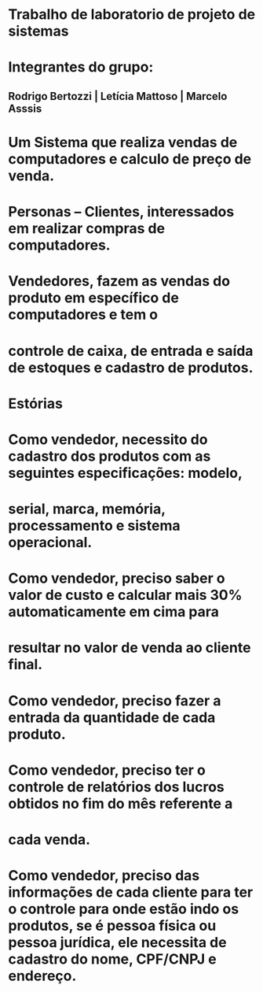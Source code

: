 # Trabalho de laboratorio de projeto de sistemas
# Integrantes do grupo:
## Rodrigo Bertozzi | Letícia Mattoso | Marcelo Asssis
# Um Sistema que realiza vendas de computadores e calculo de preço de venda.

# Personas – Clientes, interessados em realizar compras de computadores.
# Vendedores, fazem as vendas do produto em específico de computadores e tem o
# controle de caixa, de entrada e saída de estoques e cadastro de produtos.
# Estórias
# Como vendedor, necessito do cadastro dos produtos com as seguintes especificações: modelo,
# serial, marca, memória, processamento e sistema operacional.
# Como vendedor, preciso saber o valor de custo e calcular mais 30% automaticamente em cima para
# resultar no valor de venda ao cliente final.
# Como vendedor, preciso fazer a entrada da quantidade de cada produto.
# Como vendedor, preciso ter o controle de relatórios dos lucros obtidos no fim do mês referente a
# cada venda.
# Como vendedor, preciso das informações de cada cliente para ter o controle para onde estão indo os produtos, se é pessoa física ou pessoa jurídica, ele necessita de cadastro do nome, CPF/CNPJ e endereço.